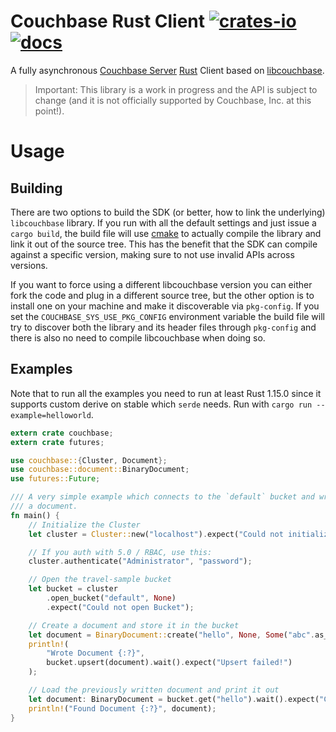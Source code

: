 # Couchbase Rust Client [![crates-io][crates-io-image]][crates-io-url] [![docs][docs-image]][docs-url]

[crates-io-image]: https://img.shields.io/crates/v/couchbase.svg
[crates-io-url]: https://crates.io/crates/couchbase
[docs-image]: https://docs.rs/couchbase/badge.svg
[docs-url]: https://docs.rs/couchbase/

A fully asynchronous [Couchbase Server](http://couchbase.com/) [Rust](https://www.rust-lang.org)
Client based on [libcouchbase](https://github.com/couchbase/libcouchbase).

> Important: This library is a work in progress and the API is subject to change (and it is not officially supported by Couchbase, Inc. at this point!).

# Usage

## Building
There are two options to build the SDK (or better, how to link the underlying)
`libcouchbase` library. If you run with all the default settings and just issue
a `cargo build`, the build file will use [cmake](https://cmake.org/) to actually
compile the library and link it out of the source tree. This has the benefit that
the SDK can compile against a specific version, making sure to not use invalid APIs
across versions.

If you want to force using a different libcouchbase version you can either fork
the code and plug in a different source tree, but the other option is to install
one on your machine and make it discoverable via `pkg-config`. If you set the
`COUCHBASE_SYS_USE_PKG_CONFIG` environment variable the build file will try to
discover both the library and its header files through `pkg-config` and there is
also no need to compile libcouchbase when doing so.

## Examples

Note that to run all the examples you need to run at least Rust 1.15.0 since
it supports custom derive on stable which `serde` needs. Run with
`cargo run --example=helloworld`.

```rust
extern crate couchbase;
extern crate futures;

use couchbase::{Cluster, Document};
use couchbase::document::BinaryDocument;
use futures::Future;

/// A very simple example which connects to the `default` bucket and writes and loads
/// a document.
fn main() {
    // Initialize the Cluster
    let cluster = Cluster::new("localhost").expect("Could not initialize Cluster");

    // If you auth with 5.0 / RBAC, use this:
    cluster.authenticate("Administrator", "password");

    // Open the travel-sample bucket
    let bucket = cluster
        .open_bucket("default", None)
        .expect("Could not open Bucket");

    // Create a document and store it in the bucket
    let document = BinaryDocument::create("hello", None, Some("abc".as_bytes().to_owned()), None);
    println!(
        "Wrote Document {:?}",
        bucket.upsert(document).wait().expect("Upsert failed!")
    );

    // Load the previously written document and print it out
    let document: BinaryDocument = bucket.get("hello").wait().expect("Could not load Document");
    println!("Found Document {:?}", document);
}
```
